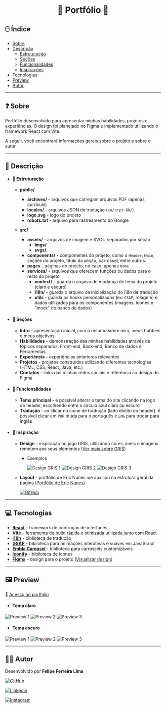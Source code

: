<div align="center">
<h1>🔵 Portfólio 🔵</h1>
</div>

## 🖱️ Índice

- <a href="#-sobre">Sobre</a>
- <a href="#-descrição">Descrição</a>
  - <a href="#-estruturação">Estruturação</a> 
  - <a href="#-seções">Seções</a> 
  - <a href="#-funcionalidades">Funcionalidades</a> 
  - <a href="#-inspirações">Inspirações</a> 
- <a href="#-tecnologias">Tecnologias</a>
- <a href="#️-preview">Preview</a>
- <a href="#-autor">Autor</a>

****

## ❓ Sobre

Portfólio desenvolvido para apresentar minhas habilidades, projetos e experiências. O design foi planejado no Figma e implementado utilizando o framework React com Vite.

A seguir, você encontrará informações gerais sobre o projeto e sobre o autor.

****

## 📃 Descrição
- #### 📁 Estruturação
  
  - **public/**
    - **archives/** - arquivos que carregam arquivos PDF (apenas currículo)
    - **locales/** - arquivos JSON de tradução (`en/` e `pt-BR/`)
    - **logo.svg** - logo do projeto
    - **robots.txt** - arquivo para rastreamento do Google
  
  - **src/**
    - **assets/** - arquivos de imagem e SVGs, separados por seção
      - **imgs/**
      - **svgs/**
    - **components/** - componentes do projeto, como o `Header`, `Main`, seções do projeto, título da seção, carrossel, entre outros.
    - **pages** - páginas do projeto, no caso, apenas `Home`
    - **services/** - arquivos que oferecem funções ou dados para o resto do projeto
      - **context/** - guarda o arquivo de mudança de tema do projeto (claro e escuro)
      - **i18n/** - guarda o arquivo de inicialização do i18n de tradução
      - **utils** - guarda os hooks personalizados (ex: `GSAP`, rolagem) e dados utilizados para os componentes (imagens, ícones e "mock" de banco de dados)

- #### 🔷 Seções
  - **Intro** - apresentação inicial, com o resumo sobre mim, meus hobbies e meus objetivos
  - **Habilidades** - demonstração das minhas habilidades através de tópicos separados: Front-end, Back-end, Banco de dados e Ferramentas
  - **Experiência** - experiências anteriores relevantes
  - **Projetos** - projetos construídos utilizando diferentes tecnologias (HTML, CSS, React, Java, etc.)
  - **Contatos** - links das minhas redes sociais e referência ao design do Figma

- #### 📱 Funcionalidades
  
  - **Tema principal** - é possível alterar o tema do site clicando na logo do header, escolhendo entre o círculo azul claro ou escuro
  - **Tradução** - ao clicar no ícone de tradução (lado direito do header), é possível clicar em <code>POR</code> muda para o português e <code>ENG</code> para trocar para inglês

- #### 🎨 Inspiração
  - **Design** - inspiração no jogo GRIS, utilizando cores, anéis e imagens remetem aos seus elementos ([Ver mais sobre GRIS](https://store.steampowered.com/app/683320/GRIS))
    - Exemplos
    
      ![Design GRIS 1](./src/assets/imgs/previews/gris-ref-1.jpg)
      ![Design GRIS 2](./src/assets/imgs/previews/gris-ref-2.jpg)
      ![Design GRIS 3](./src/assets/imgs/gris-staute.webp)
      
  - **Layout** - portfólio de Eric Nunes me auxiliou na estrutura geral da página ([Portfólio de Eric Nunes](https://portfolio-eric-nunes-lpmkbla06-ericnunes0s-projects.vercel.app))
    
    [![GitHub](https://img.shields.io/badge/EricNunes0-%23121011.svg?style=for-the-badge&logo=github&logoColor=white)](https://github.com/EricNunes0)

    

****

## 💻 Tecnologias

- **[React](https://react.dev)** - framework de contrução de interfaces
- **[Vite](https://vite.dev)** - ferramenta de build rápida e otimizada utilizada junto com React
- **[i18n](https://www.i18next.com)** - biblioteca de tradução
- **[GSAP](https://gsap.com)** - biblioteca para animações interativas e suaves em JavaScript
- **[Embla Carousel](https://www.embla-carousel.com)** - biblioteca para carrosséis customizáveis
- **[Iconify](https://iconify.design)** - biblioteca de ícones
- **[Figma](https://www.figma.com)** - design para o projeto ([Visualizar design](https://www.figma.com/design/vGYB5KQPySdayZVni0t6no/Design-%7C-Portf%C3%B3lio?node-id=62-1215&t=2LrlV2kYf5y5eu60-1))

****

## 🖼️ Preview

🔗 [Acesso ao portfólio]()

- #### Tema **claro**

![Preview 1](./src/assets/imgs/previews/preview-1-light.webp)
![Preview 2](./src/assets/imgs/previews/preview-2-light.webp)
![Preview 3](./src/assets/imgs/previews/preview-3-light.webp)

- #### Tema escuro 
![Preview 1](./src/assets/imgs/previews/preview-1-dark.webp)
![Preview 2](./src/assets/imgs/previews/preview-2-dark.webp)
![Preview 3](./src/assets/imgs/previews/preview-3-dark.webp)

****

## 👨‍💻 Autor

Desenvolvido por **Felipe Ferreira Lima**

[![GitHub](https://img.shields.io/badge/felipeFerreiraffl-%23121011.svg?style=for-the-badge&logo=github&logoColor=white)](https://github.com/felipeFerreiraffl)

[![Linkedin](https://img.shields.io/badge/Felipe_Ferreira-0077B5?style=for-the-badge&logo=linkedin&logoColor=white)](https://www.linkedin.com/in/felipe-ferreira-959bb8271)

[![Instagram](https://img.shields.io/badge/felipe__ffl7-E4405F?style=for-the-badge&logo=instagram&logoColor=white)](https://www.instagram.com/felipe_ffl7)
